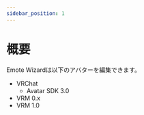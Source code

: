 ```yaml
---
sidebar_position: 1
---
```


# 概要

Emote Wizardは以下のアバターを編集できます。

- VRChat
  - Avatar SDK 3.0
- VRM 0.x
- VRM 1.0
